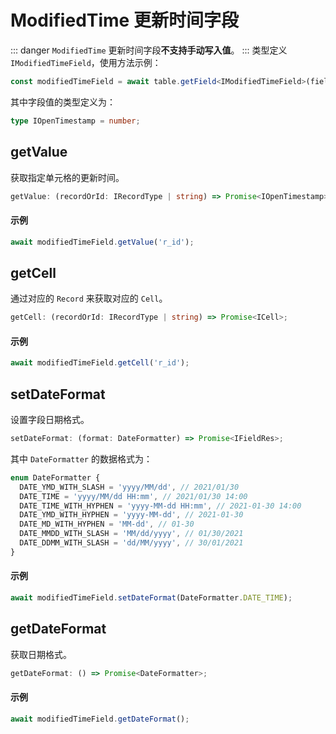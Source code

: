 # ModifiedTime 更新时间字段
::: danger
`ModifiedTime` 更新时间字段**不支持手动写入值**。
:::
类型定义 `IModifiedTimeField`，使用方法示例：
```typescript
const modifiedTimeField = await table.getField<IModifiedTimeField>(fieldId);
```
其中字段值的类型定义为：
```typescript
type IOpenTimestamp = number;
```

## getValue
获取指定单元格的更新时间。

```typescript
getValue: (recordOrId: IRecordType | string) => Promise<IOpenTimestamp>;
```

#### 示例
```typescript
await modifiedTimeField.getValue('r_id');
```

## getCell
通过对应的 `Record` 来获取对应的 `Cell`。

```typescript
getCell: (recordOrId: IRecordType | string) => Promise<ICell>;
```

#### 示例
```typescript
await modifiedTimeField.getCell('r_id');
```

## setDateFormat
设置字段日期格式。
```typescript
setDateFormat: (format: DateFormatter) => Promise<IFieldRes>;
```
其中 `DateFormatter` 的数据格式为：
```typescript
enum DateFormatter {
  DATE_YMD_WITH_SLASH = 'yyyy/MM/dd', // 2021/01/30
  DATE_TIME = 'yyyy/MM/dd HH:mm', // 2021/01/30 14:00
  DATE_TIME_WITH_HYPHEN = 'yyyy-MM-dd HH:mm', // 2021-01-30 14:00
  DATE_YMD_WITH_HYPHEN = 'yyyy-MM-dd', // 2021-01-30
  DATE_MD_WITH_HYPHEN = 'MM-dd', // 01-30
  DATE_MMDD_WITH_SLASH = 'MM/dd/yyyy', // 01/30/2021
  DATE_DDMM_WITH_SLASH = 'dd/MM/yyyy', // 30/01/2021
}
```

#### 示例
```typescript
await modifiedTimeField.setDateFormat(DateFormatter.DATE_TIME);
```

## getDateFormat
获取日期格式。
```typescript
getDateFormat: () => Promise<DateFormatter>;
```

#### 示例
```typescript
await modifiedTimeField.getDateFormat();
```